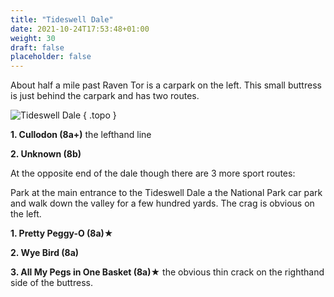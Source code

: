 ```yaml
---
title: "Tideswell Dale"
date: 2021-10-24T17:53:48+01:00
weight: 30
draft: false
placeholder: false
---
```


About half a mile past Raven Tor is a carpark on the left. This small buttress is just behind the carpark and has two routes. 

![Tideswell Dale](/img/peak/millers-dale/tideswell-dale.jpg)
{ .topo }

**1. Cullodon (8a+)** the lefthand line

**2. Unknown (8b)**



At the opposite end of the dale though there are 3 more sport routes:

Park at the main entrance to the Tideswell Dale a the National Park car park and walk down the valley for a few hundred yards. The crag is obvious on the left.

**1. Pretty Peggy-O (8a)**&starf;

**2. Wye Bird (8a)**

**3. All My Pegs in One Basket (8a)**&starf; the obvious thin crack on the righthand side of the buttress.